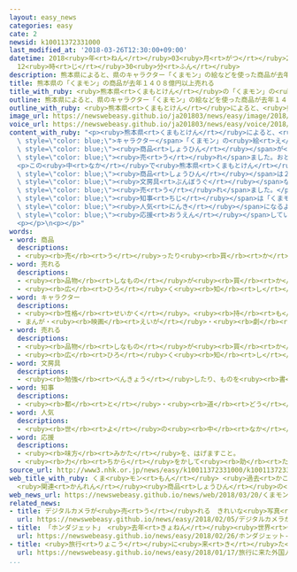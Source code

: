 ```yaml
---
layout: easy_news
categories: easy
cate: 2
newsid: k10011372331000
last_modified_at: '2018-03-26T12:30:00+09:00'
datetime: 2018<ruby>年<rt>ねん</rt></ruby>03<ruby>月<rt>がつ</rt></ruby>26<ruby>日<rt>にち</rt></ruby>
  12<ruby>時<rt>じ</rt></ruby>30<ruby>分<rt>ふん</rt></ruby>
description: 熊本県によると、県のキャラクター「くまモン」の絵などを使った商品が去年１４０８億円以上売れました。
title: 熊本県の「くまモン」の商品が去年１４０８億円以上売れる
title_with_ruby: <ruby>熊本県<rt>くまもとけん</rt></ruby>の「くまモン」の<ruby>商品<rt>しょうひん</rt></ruby>が<ruby>去年<rt>きょねん</rt></ruby>１４０８<ruby>億<rt>おく</rt></ruby><ruby>円<rt>えん</rt></ruby><ruby>以上<rt>いじょう</rt></ruby><ruby>売<rt>う</rt></ruby>れる
outline: 熊本県によると、県のキャラクター「くまモン」の絵などを使った商品が去年１４０８億円以上売れました。
outline_with_ruby: <ruby>熊本県<rt>くまもとけん</rt></ruby>によると、<ruby>県<rt>けん</rt></ruby>のキャラクター「くまモン」の<ruby>絵<rt>え</rt></ruby>などを<ruby>使<rt>つか</rt></ruby>った<ruby>商品<rt>しょうひん</rt></ruby>が<ruby>去年<rt>きょねん</rt></ruby>１４０８<ruby>億<rt>おく</rt></ruby><ruby>円<rt>えん</rt></ruby><ruby>以上<rt>いじょう</rt></ruby><ruby>売<rt>う</rt></ruby>れました。
image_url: https://newswebeasy.github.io/ja201803/news/easy/image/2018/03/26/k10011372331000.jpg
voice_url: https://newswebeasy.github.io/ja201803/news/easy/voice/2018/03/26/k10011372331000.mp3
content_with_ruby: "<p><ruby>熊本県<rt>くまもとけん</rt></ruby>によると、<ruby>県<rt>けん</rt></ruby>の<span\
  \ style=\"color: blue;\">キャラクター</span>「くまモン」の<ruby>絵<rt>え</rt></ruby>などを<ruby>使<rt>つか</rt></ruby>った<span\
  \ style=\"color: blue;\"><ruby>商品<rt>しょうひん</rt></ruby></span>が<ruby>去年<rt>きょねん</rt></ruby>１４０８<ruby>億<rt>おく</rt></ruby><ruby>円<rt>えん</rt></ruby><ruby>以上<rt>いじょう</rt></ruby><span\
  \ style=\"color: blue;\"><ruby>売<rt>う</rt></ruby>れ</span>ました。おととしより１０％<ruby>増<rt>ふ</rt></ruby>えて、<ruby>今<rt>いま</rt></ruby>まででいちばん<ruby>多<rt>おお</rt></ruby>くなりました。</p>\n\
  <p>この<ruby>中<rt>なか</rt></ruby>で<ruby>熊本県<rt>くまもとけん</rt></ruby>の<ruby>会社<rt>かいしゃ</rt></ruby>が<ruby>外国<rt>がいこく</rt></ruby>で<ruby>売<rt>う</rt></ruby>った<span\
  \ style=\"color: blue;\"><ruby>商品<rt>しょうひん</rt></ruby></span>は２５<ruby>億<rt>おく</rt></ruby><ruby>円<rt>えん</rt></ruby>で、おととしの３<ruby>倍<rt>ばい</rt></ruby><ruby>以上<rt>いじょう</rt></ruby>になりました。<ruby>人形<rt>にんぎょう</rt></ruby>や<span\
  \ style=\"color: blue;\"><ruby>文房具<rt>ぶんぼうぐ</rt></ruby></span>などが１８<ruby>億<rt>おく</rt></ruby><ruby>円<rt>えん</rt></ruby>ぐらい、お<ruby>菓子<rt>かし</rt></ruby>などの<ruby>食<rt>た</rt></ruby>べ<ruby>物<rt>もの</rt></ruby>が７<ruby>億<rt>おく</rt></ruby><ruby>円<rt>えん</rt></ruby>ぐらい<span\
  \ style=\"color: blue;\"><ruby>売<rt>う</rt></ruby>れ</span>ました。</p>\n<p><ruby>熊本県<rt>くまもとけん</rt></ruby>は<ruby>今年<rt>ことし</rt></ruby>１<ruby>月<rt>がつ</rt></ruby>から<ruby>外国<rt>がいこく</rt></ruby>の<ruby>会社<rt>かいしゃ</rt></ruby>もくまモンの<ruby>絵<rt>え</rt></ruby>を<ruby>使<rt>つか</rt></ruby>うことができるようにしました。<ruby>蒲島<rt>かばしま</rt></ruby><span\
  \ style=\"color: blue;\"><ruby>知事<rt>ちじ</rt></ruby></span>は「くまモンが<ruby>外国<rt>がいこく</rt></ruby>でもっと<span\
  \ style=\"color: blue;\"><ruby>人気<rt>にんき</rt></ruby></span>になるように、<ruby>県<rt>けん</rt></ruby>の<ruby>会社<rt>かいしゃ</rt></ruby>などを<span\
  \ style=\"color: blue;\"><ruby>応援<rt>おうえん</rt></ruby></span>していきたいです」と<ruby>話<rt>はな</rt></ruby>しています。</p>\n\
  <p></p>\n<p></p>"
words:
- word: 商品
  descriptions:
  - <ruby><rb>売</rb><rt>う</rt></ruby>ったり<ruby><rb>買</rb><rt>か</rt></ruby>ったりするための<ruby><rb>品物</rb><rt>しなもの</rt></ruby>。
- word: 売れる
  descriptions:
  - <ruby><rb>品物</rb><rt>しなもの</rt></ruby>が<ruby><rb>買</rb><rt>か</rt></ruby>われる。
  - <ruby><rb>広</rb><rt>ひろ</rt></ruby>く<ruby><rb>知</rb><rt>し</rt></ruby>られる。
- word: キャラクター
  descriptions:
  - <ruby><rb>性格</rb><rt>せいかく</rt></ruby>。<ruby><rb>持</rb><rt>も</rt></ruby>ち<ruby><rb>味</rb><rt>あじ</rt></ruby>。
  - まんが・<ruby><rb>映画</rb><rt>えいが</rt></ruby>・<ruby><rb>劇</rb><rt>げき</rt></ruby>などに<ruby><rb>出</rb><rt>で</rt></ruby>てくる<ruby><rb>人物</rb><rt>じんぶつ</rt></ruby>や<ruby><rb>動物</rb><rt>どうぶつ</rt></ruby>。
- word: 売れる
  descriptions:
  - <ruby><rb>品物</rb><rt>しなもの</rt></ruby>が<ruby><rb>買</rb><rt>か</rt></ruby>われる。
  - <ruby><rb>広</rb><rt>ひろ</rt></ruby>く<ruby><rb>知</rb><rt>し</rt></ruby>られる。
- word: 文房具
  descriptions:
  - <ruby><rb>勉強</rb><rt>べんきょう</rt></ruby>したり、ものを<ruby><rb>書</rb><rt>か</rt></ruby>いたりするときに<ruby><rb>使</rb><rt>つか</rt></ruby>う<ruby><rb>用具</rb><rt>ようぐ</rt></ruby>。<ruby><rb>紙</rb><rt>かみ</rt></ruby>・<ruby><rb>鉛筆</rb><rt>えんぴつ</rt></ruby>・ノートなど。<ruby><rb>文具</rb><rt>ぶんぐ</rt></ruby>。
- word: 知事
  descriptions:
  - <ruby><rb>都</rb><rt>と</rt></ruby>・<ruby><rb>道</rb><rt>どう</rt></ruby>・<ruby><rb>府</rb><rt>ふ</rt></ruby>・<ruby><rb>県</rb><rt>けん</rt></ruby>などの<ruby><rb>政治</rb><rt>せいじ</rt></ruby>をとる、いちばん<ruby><rb>上</rb><rt>うえ</rt></ruby>の<ruby><rb>役目</rb><rt>やくめ</rt></ruby>。また、その<ruby><rb>人</rb><rt>ひと</rt></ruby>。
- word: 人気
  descriptions:
  - <ruby><rb>世</rb><rt>よ</rt></ruby>の<ruby><rb>中</rb><rt>なか</rt></ruby>の<ruby><rb>人</rb><rt>ひと</rt></ruby>たちのよい<ruby><rb>評判</rb><rt>ひょうばん</rt></ruby>。
- word: 応援
  descriptions:
  - <ruby><rb>味方</rb><rt>みかた</rt></ruby>を、はげますこと。
  - <ruby><rb>力</rb><rt>ちから</rt></ruby>をかして<ruby><rb>助</rb><rt>たす</rt></ruby>けること。
source_url: http://www3.nhk.or.jp/news/easy/k10011372331000/k10011372331000.html
web_title_with_ruby: くま<ruby>モン<rt>もん</rt></ruby> <ruby>過去<rt>かこ</rt></ruby><ruby>最高<rt>さいこう</rt></ruby>の1400<ruby>億円余<rt>おくえんよ</rt></ruby>
  <ruby>関連<rt>かんれん</rt></ruby><ruby>商品<rt>しょうひん</rt></ruby>の<ruby>売<rt>う</rt></ruby>り<ruby>上<rt>あ</rt></ruby>げ
web_news_url: https://newswebeasy.github.io/news/web/2018/03/20/くまモン-過去最高の1400億円余-関連商品の売り上げ
related_news:
- title: デジタルカメラが<ruby>売<rt>う</rt></ruby>れる　きれいな<ruby>写真<rt>しゃしん</rt></ruby>をみんなに<ruby>見<rt>み</rt></ruby>せたい
  url: https://newswebeasy.github.io/news/easy/2018/02/05/デジタルカメラが売れる-きれいな写真をみんなに見せたい
- title: 「ホンダジェット」　<ruby>去年<rt>きょねん</rt></ruby><ruby>世界<rt>せかい</rt></ruby>でいちばん<ruby>売<rt>う</rt></ruby>れた
  url: https://newswebeasy.github.io/news/easy/2018/02/26/ホンダジェット-去年世界でいちばん売れた
- title: <ruby>旅行<rt>りょこう</rt></ruby>に<ruby>来<rt>き</rt></ruby>た<ruby>外国人<rt>がいこくじん</rt></ruby>が<ruby>使<rt>つか</rt></ruby>ったお<ruby>金<rt>かね</rt></ruby>　<ruby>初<rt>はじ</rt></ruby>めて４<ruby>兆<rt>ちょう</rt></ruby><ruby>円<rt>えん</rt></ruby><ruby>以上<rt>いじょう</rt></ruby>になる
  url: https://newswebeasy.github.io/news/easy/2018/01/17/旅行に来た外国人が使ったお金-初めて4兆円以上になる
...
```

